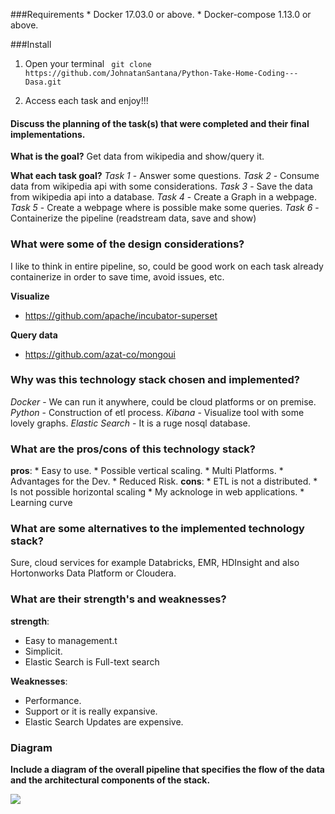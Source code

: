 <!-- Please find attached a .PDF with the instructions for the take home test for the Cloud Data Engineering position at DASA. 
The test details the requirements on building an example ETL pipeline that can process the WikiMedia event stream in Python. 
The test will be used to gauge your knowledge of Python, SQL, Unix, ETL architecture, documentation, databases, and other useful skills. 
Please note that the test isn’t intended to be completed but do try to do as many of the tasks as you can within the time allotted. 
The product of this test should be a GitHub repository that contains your code and documentation submission. 
You will have three days to work on the test as much as you would like. 
Any time before midnight of the 6 th full day please check-in your submission to the repository and send me the URL. 
Updates or initial check-ins to the repository after midnight of the sixth day won’t be considered part of your test submission. 
TEST SUBMISSION CUTOFF: Midnight (UTC-3) May 31th You can use GCP, AWS, Azure services to solve the test. Ex: Pub/Sub, Kinesis, Spark, Dataflow, Glue, BigQuery, Athena, etc. If you choose to implement the test tasks using Cloud services please be sure to stay with the limits of the free tier those providers offers. 
Choosing to perform the test tasks outside of Cloud with a traditional BASH, Python, Docker technology stack will not have a negative impact on your test results. If you have any questions about the test please feel free to email me today or over the weekend. Good luck! -->

###Requirements
    * Docker 17.03.0 or above.
    * Docker-compose 1.13.0 or above.

###Install
1. Open your terminal
``` git clone https://github.com/JohnatanSantana/Python-Take-Home-Coding---Dasa.git```

2. Access each task and enjoy!!!


#### Discuss the planning of the task(s) that were completed and their final implementations.

**What is the goal?**
Get data from wikipedia and show/query it.

**What each task goal?**
*Task 1* - Answer some questions.
*Task 2* - Consume data from wikipedia api with some considerations.
*Task 3* - Save the data from wikipedia api into a database.
*Task 4* - Create a Graph in a webpage.
*Task 5* - Create a webpage where is possible make some queries.
*Task 6* - Containerize the pipeline (readstream data, save and show)

### What were some of the design considerations?
I like to think in entire pipeline, so, could be good work on each task already containerize in order to save time, avoid issues, etc.

**Visualize**
 * https://github.com/apache/incubator-superset

**Query data**
 * https://github.com/azat-co/mongoui

### Why was this technology stack chosen and implemented?
*Docker* -  We can run it anywhere, could be cloud platforms or on premise.
*Python* - Construction of etl process.
*Kibana* - Visualize tool with some lovely graphs.
*Elastic Search* - It is a ruge nosql database.


### What are the pros/cons of this technology stack?
**pros**: 
    * Easy to use.
    * Possible vertical scaling.
    * Multi Platforms.
    * Advantages for the Dev.
    * Reduced Risk.
**cons**: 
    * ETL is not a distributed.
    * Is not possible horizontal scaling
    * My acknologe in web applications.
    * Learning curve

### What are some alternatives to the implemented technology stack?
Sure, cloud services for example Databricks, EMR, HDInsight and also Hortonworks Data Platform or Cloudera.

### What are their strength's and weaknesses?
**strength**:
   * Easy to management.t
   * Simplicit.
   * Elastic Search is Full-text search
   
**Weaknesses**:
   * Performance.
   * Support or it is really expansive.
   * Elastic Search Updates are expensive.

### Diagram
**Include a diagram of the overall pipeline that specifies the flow of the data and the architectural components of the stack.**

<img src= "./imagens/diagram.png">


<!-- Include installation instructions on how to install your code and dependencies. -->
<!-- All documentation and code should be checked into a Git compatible repository that is remotely accessible such as GitHub or BitBucket.
Documentation should be in Markdown ( .md ) format as a README.md at the root of the Git repository -->

